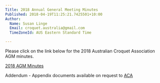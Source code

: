 ```yaml
---
Title: 2018 Annual General Meeting Minutes
Published: 2018-04-19T11:25:21.7425501+10:00
Author:
  Name: Susan Linge
  Email: croquet.australia@gmail.com
  TimeZoneId: AUS Eastern Standard Time

---
```

Please click on the link below for the 2018 Australian Croquet Association AGM minutes. 

[2018 AGM Minutes](/Minutes-AGM-26-March,-2018-PV.pdf)

Addendum - Appendix documents available on request to [ACA](mailto:admin@croquet-australia.com.au)